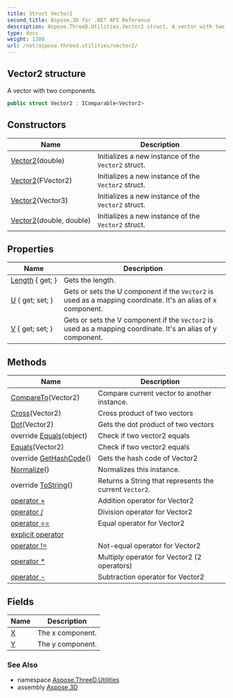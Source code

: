 ```yaml
---
title: Struct Vector2
second_title: Aspose.3D for .NET API Reference
description: Aspose.ThreeD.Utilities.Vector2 struct. A vector with two components
type: docs
weight: 1380
url: /net/aspose.threed.utilities/vector2/
---
```

## Vector2 structure

A vector with two components.

```csharp
public struct Vector2 : IComparable<Vector2>
```

## Constructors

| Name | Description |
| --- | --- |
| [Vector2](vector2/#constructor_2)(double) | Initializes a new instance of the `Vector2` struct. |
| [Vector2](vector2/#constructor)(FVector2) | Initializes a new instance of the `Vector2` struct. |
| [Vector2](vector2/#constructor_1)(Vector3) | Initializes a new instance of the `Vector2` struct. |
| [Vector2](vector2/#constructor_3)(double, double) | Initializes a new instance of the `Vector2` struct. |

## Properties

| Name | Description |
| --- | --- |
| [Length](../../aspose.threed.utilities/vector2/length/) { get; } | Gets the length. |
| [U](../../aspose.threed.utilities/vector2/u/) { get; set; } | Gets or sets the U component if the `Vector2` is used as a mapping coordinate. It's an alias of x component. |
| [V](../../aspose.threed.utilities/vector2/v/) { get; set; } | Gets or sets the V component if the `Vector2` is used as a mapping coordinate. It's an alias of y component. |

## Methods

| Name | Description |
| --- | --- |
| [CompareTo](../../aspose.threed.utilities/vector2/compareto/)(Vector2) | Compare current vector to another instance. |
| [Cross](../../aspose.threed.utilities/vector2/cross/)(Vector2) | Cross product of two vectors |
| [Dot](../../aspose.threed.utilities/vector2/dot/)(Vector2) | Gets the dot product of two vectors |
| override [Equals](../../aspose.threed.utilities/vector2/equals/#equals_1)(object) | Check if two vector2 equals |
| [Equals](../../aspose.threed.utilities/vector2/equals/#equals)(Vector2) | Check if two vector2 equals |
| override [GetHashCode](../../aspose.threed.utilities/vector2/gethashcode/)() | Gets the hash code of Vector2 |
| [Normalize](../../aspose.threed.utilities/vector2/normalize/)() | Normalizes this instance. |
| override [ToString](../../aspose.threed.utilities/vector2/tostring/)() | Returns a String that represents the current `Vector2`. |
| [operator +](../../aspose.threed.utilities/vector2/op_addition/) | Addition operator for Vector2 |
| [operator /](../../aspose.threed.utilities/vector2/op_division/) | Division operator for Vector2 |
| [operator ==](../../aspose.threed.utilities/vector2/op_equality/) | Equal operator for Vector2 |
| [explicit operator](../../aspose.threed.utilities/vector2/op_explicit/) |  |
| [operator !=](../../aspose.threed.utilities/vector2/op_inequality/) | Not-equal operator for Vector2 |
| [operator *](../../aspose.threed.utilities/vector2/op_multiply/#op_multiply) | Multiply operator for Vector2 (2 operators) |
| [operator -](../../aspose.threed.utilities/vector2/op_subtraction/) | Subtraction operator for Vector2 |

## Fields

| Name | Description |
| --- | --- |
| [X](../../aspose.threed.utilities/vector2/x/) | The x component. |
| [Y](../../aspose.threed.utilities/vector2/y/) | The y component. |

### See Also

* namespace [Aspose.ThreeD.Utilities](../../aspose.threed.utilities/)
* assembly [Aspose.3D](../../)


